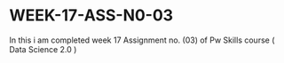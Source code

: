 # WEEK-17-ASS-N0-03
In this i am completed week 17 Assignment no. (03) of Pw Skills course ( Data Science 2.0 )
